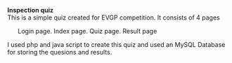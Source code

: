 <b>Inspection quiz</b><br>
This is a simple quiz created for EVGP competition.
It consists of 4 pages 
<ul>
 Login page.
 Index page.
 Quiz page.
 Result page
</ul>
I used php and java script to create this quiz and used an MySQL Database for storing the quesions and results.

